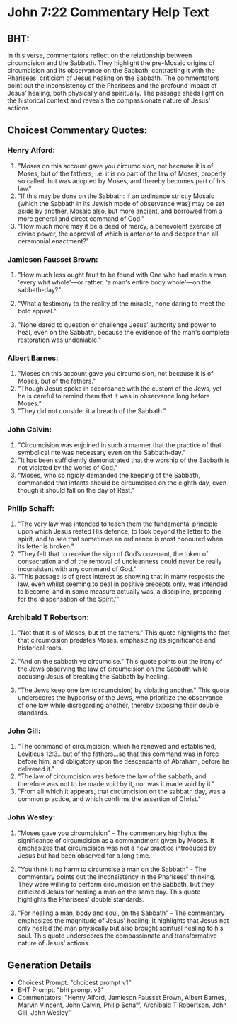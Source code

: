 # John 7:22 Commentary Help Text

## BHT:
In this verse, commentators reflect on the relationship between circumcision and the Sabbath. They highlight the pre-Mosaic origins of circumcision and its observance on the Sabbath, contrasting it with the Pharisees' criticism of Jesus healing on the Sabbath. The commentators point out the inconsistency of the Pharisees and the profound impact of Jesus' healing, both physically and spiritually. The passage sheds light on the historical context and reveals the compassionate nature of Jesus' actions.

## Choicest Commentary Quotes:
### Henry Alford:
1. "Moses on this account gave you circumcision, not because it is of Moses, but of the fathers; i.e. it is no part of the law of Moses, properly so called, but was adopted by Moses, and thereby becomes part of his law." 
2. "If this may be done on the Sabbath: if an ordinance strictly Mosaic (which the Sabbath in its Jewish mode of observance was) may be set aside by another, Mosaic also, but more ancient, and borrowed from a more general and direct command of God." 
3. "How much more may it be a deed of mercy, a benevolent exercise of divine power, the approval of which is anterior to and deeper than all ceremonial enactment?"

### Jamieson Fausset Brown:
1. "How much less ought fault to be found with One who had made a man 'every whit whole'—or rather, 'a man's entire body whole'—on the sabbath-day?" 

2. "What a testimony to the reality of the miracle, none daring to meet the bold appeal."

3. "None dared to question or challenge Jesus' authority and power to heal, even on the Sabbath, because the evidence of the man's complete restoration was undeniable."

### Albert Barnes:
1. "Moses on this account gave you circumcision, not because it is of Moses, but of the fathers."
2. "Though Jesus spoke in accordance with the custom of the Jews, yet he is careful to remind them that it was in observance long before Moses."
3. "They did not consider it a breach of the Sabbath."

### John Calvin:
1. "Circumcision was enjoined in such a manner that the practice of that symbolical rite was necessary even on the Sabbath-day." 
2. "It has been sufficiently demonstrated that the worship of the Sabbath is not violated by the works of God."
3. "Moses, who so rigidly demanded the keeping of the Sabbath, commanded that infants should be circumcised on the eighth day, even though it should fall on the day of Rest."

### Philip Schaff:
1. "The very law was intended to teach them the fundamental principle upon which Jesus rested His defence, to look beyond the letter to the spirit, and to see that sometimes an ordinance is most honoured when its letter is broken."
2. "They felt that to receive the sign of God’s covenant, the token of consecration and of the removal of uncleanness could never be really inconsistent with any command of God."
3. "This passage is of great interest as showing that in many respects the law, even whilst seeming to deal in positive precepts only, was intended to become, and in some measure actually was, a discipline, preparing for the ‘dispensation of the Spirit.’"

### Archibald T Robertson:
1. "Not that it is of Moses, but of the fathers." This quote highlights the fact that circumcision predates Moses, emphasizing its significance and historical roots.

2. "And on the sabbath ye circumcise." This quote points out the irony of the Jews observing the law of circumcision on the Sabbath while accusing Jesus of breaking the Sabbath by healing.

3. "The Jews keep one law (circumcision) by violating another." This quote underscores the hypocrisy of the Jews, who prioritize the observance of one law while disregarding another, thereby exposing their double standards.

### John Gill:
1. "The command of circumcision, which he renewed and established, Leviticus 12:3...but of the fathers...so that this command was in force before him, and obligatory upon the descendants of Abraham, before he delivered it."
2. "The law of circumcision was before the law of the sabbath, and therefore was not to be made void by it, nor was it made void by it."
3. "From all which it appears, that circumcision on the sabbath day, was a common practice, and which confirms the assertion of Christ."

### John Wesley:
1. "Moses gave you circumcision" - The commentary highlights the significance of circumcision as a commandment given by Moses. It emphasizes that circumcision was not a new practice introduced by Jesus but had been observed for a long time.

2. "You think it no harm to circumcise a man on the Sabbath" - The commentary points out the inconsistency in the Pharisees' thinking. They were willing to perform circumcision on the Sabbath, but they criticized Jesus for healing a man on the same day. This quote highlights the Pharisees' double standards.

3. "For healing a man, body and soul, on the Sabbath" - The commentary emphasizes the magnitude of Jesus' healing. It highlights that Jesus not only healed the man physically but also brought spiritual healing to his soul. This quote underscores the compassionate and transformative nature of Jesus' actions.


## Generation Details
- Choicest Prompt: "choicest prompt v1"
- BHT Prompt: "bht prompt v3"
- Commentators: "Henry Alford, Jamieson Fausset Brown, Albert Barnes, Marvin Vincent, John Calvin, Philip Schaff, Archibald T Robertson, John Gill, John Wesley"
